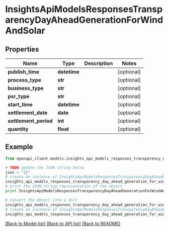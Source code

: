 # InsightsApiModelsResponsesTransparencyDayAheadGenerationForWindAndSolar


## Properties
Name | Type | Description | Notes
------------ | ------------- | ------------- | -------------
**publish_time** | **datetime** |  | [optional] 
**process_type** | **str** |  | [optional] 
**business_type** | **str** |  | [optional] 
**psr_type** | **str** |  | [optional] 
**start_time** | **datetime** |  | [optional] 
**settlement_date** | **date** |  | [optional] 
**settlement_period** | **int** |  | [optional] 
**quantity** | **float** |  | [optional] 

## Example

```python
from openapi_client.models.insights_api_models_responses_transparency_day_ahead_generation_for_wind_and_solar import InsightsApiModelsResponsesTransparencyDayAheadGenerationForWindAndSolar

# TODO update the JSON string below
json = "{}"
# create an instance of InsightsApiModelsResponsesTransparencyDayAheadGenerationForWindAndSolar from a JSON string
insights_api_models_responses_transparency_day_ahead_generation_for_wind_and_solar_instance = InsightsApiModelsResponsesTransparencyDayAheadGenerationForWindAndSolar.from_json(json)
# print the JSON string representation of the object
print InsightsApiModelsResponsesTransparencyDayAheadGenerationForWindAndSolar.to_json()

# convert the object into a dict
insights_api_models_responses_transparency_day_ahead_generation_for_wind_and_solar_dict = insights_api_models_responses_transparency_day_ahead_generation_for_wind_and_solar_instance.to_dict()
# create an instance of InsightsApiModelsResponsesTransparencyDayAheadGenerationForWindAndSolar from a dict
insights_api_models_responses_transparency_day_ahead_generation_for_wind_and_solar_form_dict = insights_api_models_responses_transparency_day_ahead_generation_for_wind_and_solar.from_dict(insights_api_models_responses_transparency_day_ahead_generation_for_wind_and_solar_dict)
```
[[Back to Model list]](../README.md#documentation-for-models) [[Back to API list]](../README.md#documentation-for-api-endpoints) [[Back to README]](../README.md)


